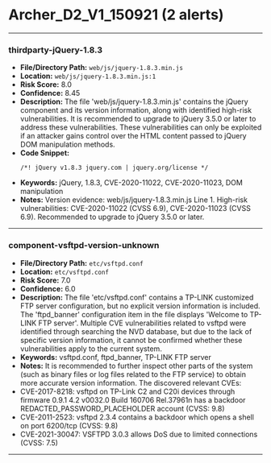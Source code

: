 # Archer_D2_V1_150921 (2 alerts)

---

### thirdparty-jQuery-1.8.3

- **File/Directory Path:** `web/js/jquery-1.8.3.min.js`
- **Location:** `web/js/jquery-1.8.3.min.js:1`
- **Risk Score:** 8.0
- **Confidence:** 8.45
- **Description:** The file 'web/js/jquery-1.8.3.min.js' contains the jQuery component and its version information, along with identified high-risk vulnerabilities. It is recommended to upgrade to jQuery 3.5.0 or later to address these vulnerabilities. These vulnerabilities can only be exploited if an attacker gains control over the HTML content passed to jQuery DOM manipulation methods.
- **Code Snippet:**
  ```
  /*! jQuery v1.8.3 jquery.com | jquery.org/license */
  ```
- **Keywords:** jQuery, 1.8.3, CVE-2020-11022, CVE-2020-11023, DOM manipulation
- **Notes:** Version evidence: web/js/jquery-1.8.3.min.js Line 1. High-risk vulnerabilities: CVE-2020-11022 (CVSS 6.9), CVE-2020-11023 (CVSS 6.9). Recommended to upgrade to jQuery 3.5.0 or later.

---
### component-vsftpd-version-unknown

- **File/Directory Path:** `etc/vsftpd.conf`
- **Location:** `etc/vsftpd.conf`
- **Risk Score:** 7.0
- **Confidence:** 6.0
- **Description:** The file 'etc/vsftpd.conf' contains a TP-LINK customized FTP server configuration, but no explicit version information is included. The 'ftpd_banner' configuration item in the file displays 'Welcome to TP-LINK FTP server'. Multiple CVE vulnerabilities related to vsftpd were identified through searching the NVD database, but due to the lack of specific version information, it cannot be confirmed whether these vulnerabilities apply to the current system.
- **Keywords:** vsftpd.conf, ftpd_banner, TP-LINK FTP server
- **Notes:** It is recommended to further inspect other parts of the system (such as binary files or log files related to the FTP service) to obtain more accurate version information. The discovered relevant CVEs:
- CVE-2017-8218: vsftpd on TP-Link C2 and C20i devices through firmware 0.9.1 4.2 v0032.0 Build 160706 Rel.37961n has a backdoor REDACTED_PASSWORD_PLACEHOLDER account (CVSS: 9.8)
- CVE-2011-2523: vsftpd 2.3.4 contains a backdoor which opens a shell on port 6200/tcp (CVSS: 9.8)
- CVE-2021-30047: VSFTPD 3.0.3 allows DoS due to limited connections (CVSS: 7.5)

---
